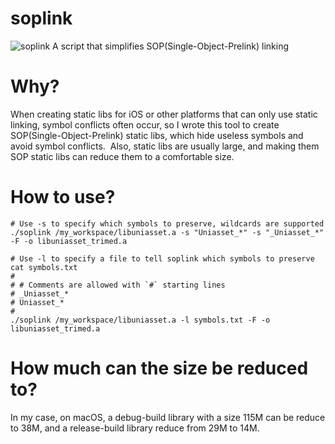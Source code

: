 # soplink
![soplink](https://socialify.git.ci/Klrohias/soplink/image?language=1&name=1&owner=1&theme=Auto)
A script that simplifies SOP(Single-Object-Prelink) linking

# Why?
When creating static libs for iOS or other platforms that can only use static linking, symbol conflicts often occur, so I wrote this tool to create SOP(Single-Object-Prelink) static libs, which hide useless symbols and avoid symbol conflicts.
﻿
Also, static libs are usually large, and making them SOP static libs can reduce them to a comfortable size.

# How to use?
```shell
# Use -s to specify which symbols to preserve, wildcards are supported
./soplink /my_workspace/libuniasset.a -s "Uniasset_*" -s "_Uniasset_*" -F -o libuniasset_trimed.a
```

```shell
# Use -l to specify a file to tell soplink which symbols to preserve
cat symbols.txt
# 
# # Comments are allowed with `#` starting lines
# _Uniasset_*
# Uniasset_*
#
./soplink /my_workspace/libuniasset.a -l symbols.txt -F -o libuniasset_trimed.a
```

# How much can the size be reduced to?
In my case, on macOS, a debug-build library with a size 115M can be reduce to 38M, and a release-build library reduce from 29M to 14M.

